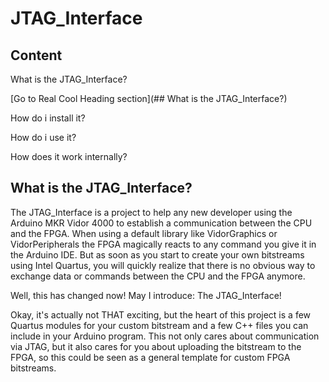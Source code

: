 # JTAG_Interface

## Content
What is the JTAG_Interface?

[Go to Real Cool Heading section](## What is the JTAG_Interface?)

How do i install it?

How do i use it?

How does it work internally?


## What is the JTAG_Interface?

The JTAG_Interface is a project to help any new developer using the Arduino MKR Vidor 4000 to establish a communication between the CPU and the FPGA. When using a default library like VidorGraphics or VidorPeripherals the FPGA magically reacts to any command you give it in the Arduino IDE. But as soon as you start to create your own bitstreams using Intel Quartus, you will quickly realize that there is no obvious way to exchange data or commands between the CPU and the FPGA anymore.

Well, this has changed now! May I introduce: The JTAG_Interface!

Okay, it's actually not THAT exciting, but the heart of this project is a few Quartus modules for your custom bitstream and a few C++ files you can include in your Arduino program. This not only cares about communication via JTAG, but it also cares for you about uploading the bitstream to the FPGA, so this could be seen as a general template for custom FPGA bitstreams.
